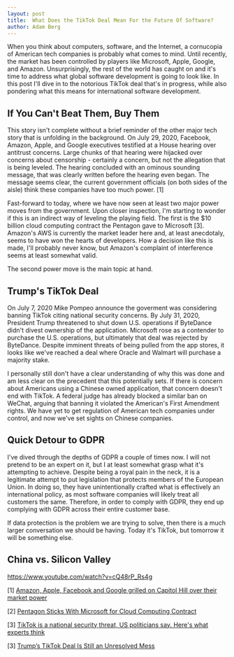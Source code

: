 ```yaml
---
layout: post
title:  What Does the TikTok Deal Mean For the Future Of Software?
author: Adam Berg
---
```


When you think about computers, software, and the Internet, a cornucopia of American tech companies is probably what comes to mind.  Until recently, the market has been controlled by players like Microsoft, Apple, Google, and Amazon.  Unsurprisingly, the rest of the world has caught on and it's time to address what global software development is going to look like.  In this post I'll dive in to the notorious TikTok deal that's in progress, while also pondering what this means for international software development.

## If You Can't Beat Them, Buy Them

This story isn't complete without a brief reminder of the other major tech story that is unfolding in the background.  On July 29, 2020, Facebook, Amazon, Apple, and Google executives testified at a House hearing over antitrust concerns.  Large chunks of that hearing were hijacked over concerns about censorship - certainly a concern, but not the allegation that is being leveled.  The hearing concluded with an ominous sounding message, that was clearly written before the hearing even began.  The message seems clear, the current government officials (on both sides of the aisle) think these companies have too much power. [1]

Fast-forward to today, where we have now seen at least two major power moves from the government.  Upon closer inspection, I'm starting to wonder if this is an indirect way of leveling the playing field.  The first is the $10 billion cloud computing contract the Pentagon gave to Microsoft [3]. Amazon's AWS is currently the market leader here and, at least anecdotaly, seems to have won the hearts of developers.  How a decision like this is made, I'll probably never know, but Amazon's complaint of interference seems at least somewhat valid.

The second power move is the main topic at hand.

## Trump's TikTok Deal

On July 7, 2020 Mike Pompeo announce the goverment was considering banning TikTok citing national security concerns.  By July 31, 2020, President Trump threatened to shut down U.S. operations if ByteDance didn't divest ownership of the application.  Microsoft rose as a contender to purchase the U.S. operations, but ultimately that deal was rejected by ByteDance.  Despite imminent threats of being pulled from the app stores, it looks like we've reached a deal where Oracle and Walmart will purchase a majority stake.

I personally still don't have a clear understanding of why this was done and am less clear on the precedent that this potentially sets.  If there is concern about Americans using a Chinese owned application, that concern doesn't end with TikTok.  A federal judge has already blocked a similar ban on WeChat, arguing that banning it violated the American's First Amendment rights.  We have yet to get regulation of American tech companies under control, and now we've set sights on Chinese companies.

## Quick Detour to GDPR

I've dived through the depths of GDPR a couple of times now.  I will not pretend to be an expert on it, but I at least somewhat grasp what it's attempting to achieve.  Despite being a royal pain in the neck, it is a legitimate attempt to put legislation that protects members of the European Union.  In doing so, they have unintentionally crafted what is effectively an international policy, as most software companies will likely treat all customers the same.  Therefore, in order to comply with GDPR, they end up complying with GDPR across their entire customer base.

If data protection is the problem we are trying to solve, then there is a much larger conversation we should be having.  Today it's TikTok, but tomorrow it will be something else.  

## China vs. Silicon Valley

https://www.youtube.com/watch?v=cQ48rP_Rs4g



[1] [Amazon, Apple, Facebook and Google grilled on Capitol Hill over their market power
](https://www.washingtonpost.com/technology/2020/07/29/apple-google-facebook-amazon-congress-hearing/)

[2] [Pentagon Sticks With Microsoft for Cloud Computing Contract
](https://www.nytimes.com/2020/09/04/technology/jedi-contract-microsoft-amazon.html)

[3] [TikTok is a national security threat, US politicians say. Here's what experts think
](https://www.cnn.com/2020/07/09/tech/tiktok-security-threat/index.html#:~:text=In%20January%2C%20a%20team%20of,data%20such%20as%20email%20addresses.)

[3] [Trump’s TikTok Deal Is Still an Unresolved Mess](https://www.wired.com/story/trump-tiktok-deal-still-unresolved-mess)